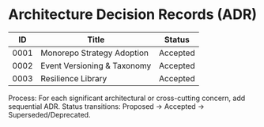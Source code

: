 # Architecture Decision Records (ADR)

| ID | Title | Status |
|----|-------|--------|
| 0001 | Monorepo Strategy Adoption | Accepted |
| 0002 | Event Versioning & Taxonomy | Accepted |
| 0003 | Resilience Library | Accepted |

Process: For each significant architectural or cross-cutting concern, add sequential ADR. Status transitions: Proposed → Accepted → Superseded/Deprecated.
